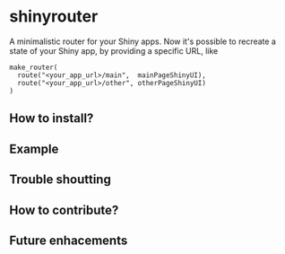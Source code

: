 shinyrouter
===========
A minimalistic router for your Shiny apps. Now it's possible to recreate a state of your Shiny app, by providing a specific URL, like 
```
make_router(
  route("<your_app_url>/main",  mainPageShinyUI),
  route("<your_app_url>/other", otherPageShinyUI)
)
```
<!--
TODO We would like to have a nice graphic explaning routing mechanism
-->

How to install?
---------------

Example
-------

Trouble shoutting
-----------------

How to contribute?
------------------


Future enhacements
------------------

<!--
1.  What is shinyrouter?
	- What it is?
	- Why it was created? All web frameworks have some routing mechanism
	- Provided by Appsilon
2.  How to install?
	1.  Note! Uder heavy development. Api might change.
	2.  Current version
	3.  Legacy versions
3.  Example
	1.  Routing mechanics
	2.  Link to demu -> goes through appsilon demo apps
4.  Trouble shoutting
	1.  Install specific dependencies version
		1.  Dependencies
			1.  magrittr -> recomended version
			2.  shiny -> recomended version
			3.  shinyjs -> recomended version
			4.  pageJS -> recommended version 1.7.1
5.  How to contribute?
	1.  Bower dependency install to bump page.js version
6.  Future enhacements
	1.  Params handling
	2.  CRAN release
  3. https://shiny.rstudio.com/articles/client-data.html
-->
